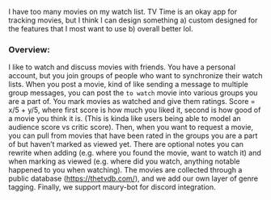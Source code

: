 I have too many movies on my watch list. TV Time is an okay app for tracking movies, but I think I can design something a) custom designed for the features that I most want to use b) overall better lol.

### Overview:
I like to watch and discuss movies with friends. You have a personal account, but you join groups of people who want to synchronize their watch lists. When you post a movie, kind of like sending a message to multiple group messages, you can post the `to watch` movie into various groups you are a part of. You mark movies as watched and give them ratings. Score = x/5 + y/5, where first score is how much you liked it, second is how good of a movie you think it is. (This is kinda like users being able to model an audience score vs critic score). Then, when you want to request a movie, you can pull from movies that have been rated in the groups you are a part of but haven’t marked as viewed yet. There are optional notes you can rewrite when adding (e.g. where you found the movie, want to watch it) and when marking as viewed (e.g. where did you watch, anything notable happened to you when watching). The movies are collected through a public database (https://thetvdb.com/), and we add our own layer of genre tagging. Finally, we support maury-bot for discord integration. 
